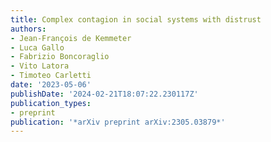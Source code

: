 ```yaml
---
title: Complex contagion in social systems with distrust
authors:
- Jean-François de Kemmeter
- Luca Gallo
- Fabrizio Boncoraglio
- Vito Latora
- Timoteo Carletti
date: '2023-05-06'
publishDate: '2024-02-21T18:07:22.230117Z'
publication_types:
- preprint
publication: '*arXiv preprint arXiv:2305.03879*'
---
```

